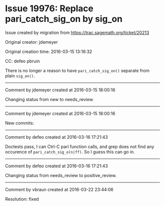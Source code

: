 # Issue 19976: Replace pari_catch_sig_on by sig_on

Issue created by migration from https://trac.sagemath.org/ticket/20213

Original creator: jdemeyer

Original creation time: 2016-03-15 13:16:32

CC:  defeo pbruin

There is no longer a reason to have `pari_catch_sig_on()` separate from plain `sig_on()`.


---

Comment by jdemeyer created at 2016-03-15 18:00:16

Changing status from new to needs_review.


---

Comment by jdemeyer created at 2016-03-15 18:00:16

New commits:


---

Comment by defeo created at 2016-03-16 17:21:43

Doctests pass, I can Ctrl-C pari function calls, and grep does not find any occurence of `pari_catch_sig_o(n|ff)`. So I guess this can go in.


---

Comment by defeo created at 2016-03-16 17:21:43

Changing status from needs_review to positive_review.


---

Comment by vbraun created at 2016-03-22 23:44:06

Resolution: fixed
